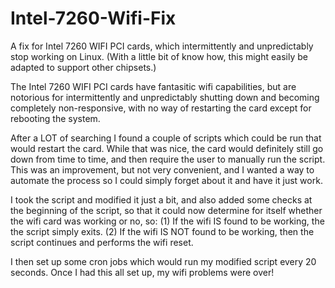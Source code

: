 # Intel-7260-Wifi-Fix
A fix for Intel 7260 WIFI PCI cards, which intermittently and unpredictably stop working on Linux.
(With a little bit of know how, this might easily be adapted to support other chipsets.)

The Intel 7260 WIFI PCI cards have fantasitic wifi capabilities, but are notorious for intermittently and unpredictably shutting down and becoming completely non-responsive, with no way of restarting the card except for rebooting the system.

After a LOT of searching I found a couple of scripts which could be run that would restart the card. While that was nice, the card would definitely still go down from time to time, and then require the user to manually run the script. This was an improvement, but not very convenient, and I wanted a way to automate the process so I could simply forget about it and have it just work.

I took the script and modified it just a bit, and also added some checks at the beginning of the script, so that it could now determine for itself whether the wifi card was working or no, so:
  (1) If the wifi IS found to be working, the the script simply exits.
  (2) If the wifi IS NOT found to be working, then the script continues and performs the wifi reset.
  
I then set up some cron jobs which would run my modified script every 20 seconds. Once I had this all set up, my wifi problems were over!
